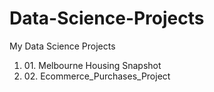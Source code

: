 # Data-Science-Projects
My Data Science Projects

<ol>
  <li>01. Melbourne Housing Snapshot</li>
  <li>02. Ecommerce_Purchases_Project</li>
</ol>
